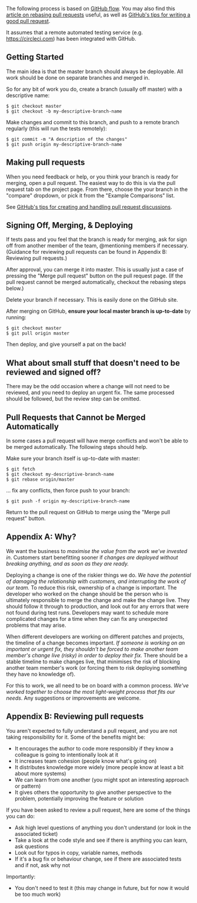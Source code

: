 The following process is based on [GitHub flow](http://scottchacon.com/2011/08/31/github-flow.html). You may also find this [article on rebasing pull requests](https://github.com/edx/edx-platform/wiki/How-to-Rebase-a-Pull-Request) useful, as well as [GitHub's tips for writing a good pull request](https://github.com/blog/1943-how-to-write-the-perfect-pull-request).

It assumes that a remote automated testing service (e.g. https://circleci.com) has been integrated with GitHub.

## Getting Started

The main idea is that the master branch should always be deployable. All work should be done on separate branches and merged in.

So for any bit of work you do, create a branch (usually off master) with a descriptive name:

    $ git checkout master
    $ git checkout -b my-descriptive-branch-name

Make changes and commit to this branch, and push to a remote branch regularly (this will run the tests remotely):

    $ git commit -m "A description of the changes"
    $ git push origin my-descriptive-branch-name

## Making pull requests

When you need feedback or help, or you think your branch is ready for merging, open a pull request. The easiest way to do this is via the pull request tab on the project page. From there, choose the your branch in the "compare" dropdown, or pick it from the "Example Comparisons" list.

See [GitHub's tips for creating and handling pull request discussions](https://github.com/blog/1943-how-to-write-the-perfect-pull-request).

## Signing Off, Merging, & Deploying

If tests pass and you feel that the branch is ready for merging, ask for sign off from another member of the team, @mentioning members if necessary. (Guidance for reviewing pull requests can be found in Appendix B: Reviewing pull requests.)

After approval, you can merge it into master. This is usually just a case of pressing the "Merge pull request" button on the pull request page. (If the pull request cannot be merged automatically, checkout the rebasing steps below.)

Delete your branch if necessary. This is easily done on the GitHub site.

After merging on GitHub, **ensure your local master branch is up-to-date** by running:

    $ git checkout master
    $ git pull origin master

Then deploy, and give yourself a pat on the back!

## What about small stuff that doesn't need to be reviewed and signed off?

There may be the odd occasion where a change will not need to be reviewed, and you need to deploy an urgent fix. The same processed should be followed, but the review step can be omitted.

## Pull Requests that Cannot be Merged Automatically

In some cases a pull request will have merge conflicts and won't be able to be merged automatically. The following steps should help.

Make sure your branch itself is up-to-date with master:

    $ git fetch
    $ git checkout my-descriptive-branch-name
    $ git rebase origin/master

… fix any conflicts, then force push to your branch:

    $ git push -f origin my-descriptive-branch-name

Return to the pull request on GitHub to merge using the "Merge pull request" button.

## Appendix A: Why?

We want the business to _maximise the value from the work we've invested in_. Customers start benefitting sooner if _changes are deployed without breaking anything, and as soon as they are ready._

Deploying a change is one of the riskier things we do. _We have the potential of damaging the relationship with customers, and interrupting the work of our team._ To reduce this risk, ownership of a change is important. The developer who worked on the change should be the person who is ultimately responsible to merge the change and make the change live. They should follow it through to production, and look out for any errors that were not found during test runs. Developers may want to schedule more complicated changes for a time when they can fix any unexpected problems that may arise.

When different developers are working on different patches and projects, the timeline of a change becomes important. _If someone is working on an important or urgent fix, they shouldn't be forced to make another team member's change live (risky) in order to deploy their fix._ There should be a stable timeline to make changes live, that minimises the risk of blocking another team member's work (or forcing them to risk deploying something they have no knowledge of).

For this to work, we all need to be on board with a common process. _We've worked together to choose the most light-weight process that fits our needs_. Any suggestions or improvements are welcome.

## Appendix B: Reviewing pull requests

You aren't expected to fully understand a pull request, and you are not taking responsibility for it. Some of the benefits might be:

* It encourages the author to code more responsibly if they know a colleague is going to intentionally look at it
* It increases team cohesion (people know what's going on)
* It distributes knowledge more widely (more people know at least a bit about more systems)
* We can learn from one another (you might spot an interesting approach or pattern)
* It gives others the opportunity to give another perspective to the problem, potentially improving the feature or solution

If you have been asked to review a pull request, here are some of the things you can do:

* Ask high level questions of anything you don't understand (or look in the associated ticket)
* Take a look at the code style and see if there is anything you can learn, ask questions
* Look out for typos in copy, variable names, methods
* If it's a bug fix or behaviour change, see if there are associated tests and if not, ask why not

Importantly:

* You don't need to test it (this may change in future, but for now it would be too much work)
